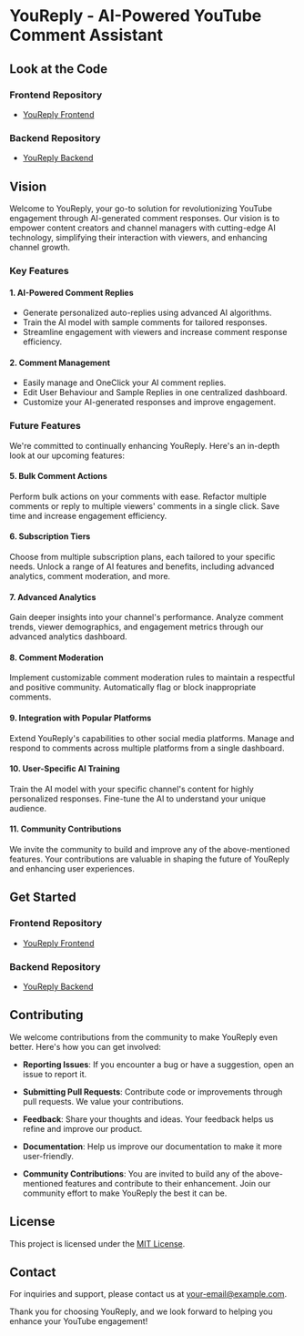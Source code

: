 # YouReply - AI-Powered YouTube Comment Assistant

## Look at the Code

### Frontend Repository

- [YouReply Frontend](link-to-your-frontend-repo)

### Backend Repository

- [YouReply Backend](link-to-your-backend-repo)

## Vision

Welcome to YouReply, your go-to solution for revolutionizing YouTube engagement through AI-generated comment responses. Our vision is to empower content creators and channel managers with cutting-edge AI technology, simplifying their interaction with viewers, and enhancing channel growth.

### Key Features

#### 1. AI-Powered Comment Replies

- Generate personalized auto-replies using advanced AI algorithms.
- Train the AI model with sample comments for tailored responses.
- Streamline engagement with viewers and increase comment response efficiency.

#### 2. Comment Management

- Easily manage and OneClick your AI comment replies.
- Edit User Behaviour and Sample Replies in one centralized dashboard.
- Customize your AI-generated responses and improve engagement.

### Future Features

We're committed to continually enhancing YouReply. Here's an in-depth look at our upcoming features:

#### 5. Bulk Comment Actions

Perform bulk actions on your comments with ease. Refactor multiple comments or reply to multiple viewers' comments in a single click. Save time and increase engagement efficiency.

#### 6. Subscription Tiers

Choose from multiple subscription plans, each tailored to your specific needs. Unlock a range of AI features and benefits, including advanced analytics, comment moderation, and more.

#### 7. Advanced Analytics

Gain deeper insights into your channel's performance. Analyze comment trends, viewer demographics, and engagement metrics through our advanced analytics dashboard.

#### 8. Comment Moderation

Implement customizable comment moderation rules to maintain a respectful and positive community. Automatically flag or block inappropriate comments.

#### 9. Integration with Popular Platforms

Extend YouReply's capabilities to other social media platforms. Manage and respond to comments across multiple platforms from a single dashboard.

#### 10. User-Specific AI Training

Train the AI model with your specific channel's content for highly personalized responses. Fine-tune the AI to understand your unique audience.

#### 11. Community Contributions

We invite the community to build and improve any of the above-mentioned features. Your contributions are valuable in shaping the future of YouReply and enhancing user experiences.

## Get Started


### Frontend Repository

- [YouReply Frontend](link-to-your-frontend-repo)

### Backend Repository

- [YouReply Backend](link-to-your-backend-repo)

## Contributing

We welcome contributions from the community to make YouReply even better. Here's how you can get involved:

- **Reporting Issues**: If you encounter a bug or have a suggestion, open an issue to report it.

- **Submitting Pull Requests**: Contribute code or improvements through pull requests. We value your contributions.

- **Feedback**: Share your thoughts and ideas. Your feedback helps us refine and improve our product.

- **Documentation**: Help us improve our documentation to make it more user-friendly.

- **Community Contributions**: You are invited to build any of the above-mentioned features and contribute to their enhancement. Join our community effort to make YouReply the best it can be.

## License

This project is licensed under the [MIT License](link-to-your-license-file).

## Contact

For inquiries and support, please contact us at [your-email@example.com](mailto:your-email@example.com).

Thank you for choosing YouReply, and we look forward to helping you enhance your YouTube engagement!


